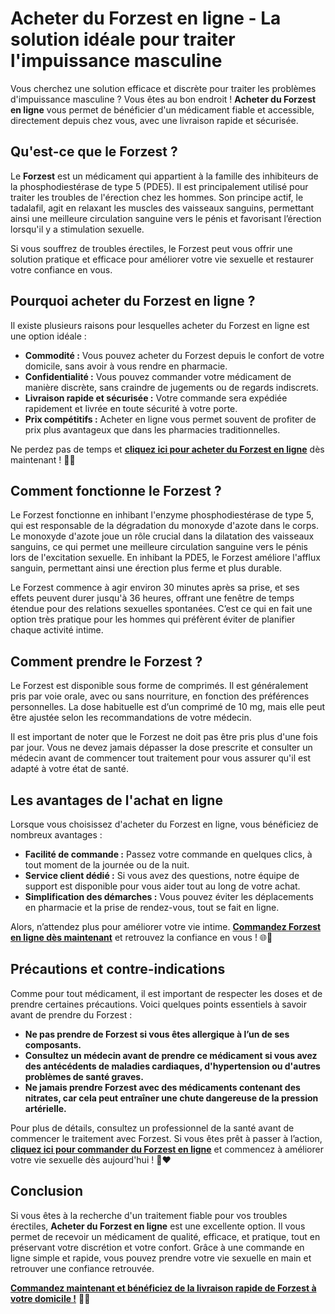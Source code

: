 # Acheter du Forzest en ligne - La solution idéale pour traiter l'impuissance masculine

Vous cherchez une solution efficace et discrète pour traiter les problèmes d'impuissance masculine ? Vous êtes au bon endroit ! **Acheter du Forzest en ligne** vous permet de bénéficier d'un médicament fiable et accessible, directement depuis chez vous, avec une livraison rapide et sécurisée.

## Qu'est-ce que le Forzest ?

Le **Forzest** est un médicament qui appartient à la famille des inhibiteurs de la phosphodiestérase de type 5 (PDE5). Il est principalement utilisé pour traiter les troubles de l'érection chez les hommes. Son principe actif, le tadalafil, agit en relaxant les muscles des vaisseaux sanguins, permettant ainsi une meilleure circulation sanguine vers le pénis et favorisant l’érection lorsqu'il y a stimulation sexuelle.

Si vous souffrez de troubles érectiles, le Forzest peut vous offrir une solution pratique et efficace pour améliorer votre vie sexuelle et restaurer votre confiance en vous.

## Pourquoi acheter du Forzest en ligne ?

Il existe plusieurs raisons pour lesquelles acheter du Forzest en ligne est une option idéale :

- **Commodité :** Vous pouvez acheter du Forzest depuis le confort de votre domicile, sans avoir à vous rendre en pharmacie.
- **Confidentialité :** Vous pouvez commander votre médicament de manière discrète, sans craindre de jugements ou de regards indiscrets.
- **Livraison rapide et sécurisée :** Votre commande sera expédiée rapidement et livrée en toute sécurité à votre porte.
- **Prix compétitifs :** Acheter en ligne vous permet souvent de profiter de prix plus avantageux que dans les pharmacies traditionnelles.

Ne perdez pas de temps et [**cliquez ici pour acheter du Forzest en ligne**](https://tinyurl.com/buyforzest) dès maintenant ! 🚚💨

## Comment fonctionne le Forzest ?

Le Forzest fonctionne en inhibant l'enzyme phosphodiestérase de type 5, qui est responsable de la dégradation du monoxyde d'azote dans le corps. Le monoxyde d'azote joue un rôle crucial dans la dilatation des vaisseaux sanguins, ce qui permet une meilleure circulation sanguine vers le pénis lors de l'excitation sexuelle. En inhibant la PDE5, le Forzest améliore l'afflux sanguin, permettant ainsi une érection plus ferme et plus durable.

Le Forzest commence à agir environ 30 minutes après sa prise, et ses effets peuvent durer jusqu'à 36 heures, offrant une fenêtre de temps étendue pour des relations sexuelles spontanées. C’est ce qui en fait une option très pratique pour les hommes qui préfèrent éviter de planifier chaque activité intime.

## Comment prendre le Forzest ?

Le Forzest est disponible sous forme de comprimés. Il est généralement pris par voie orale, avec ou sans nourriture, en fonction des préférences personnelles. La dose habituelle est d’un comprimé de 10 mg, mais elle peut être ajustée selon les recommandations de votre médecin.

Il est important de noter que le Forzest ne doit pas être pris plus d'une fois par jour. Vous ne devez jamais dépasser la dose prescrite et consulter un médecin avant de commencer tout traitement pour vous assurer qu'il est adapté à votre état de santé.

## Les avantages de l'achat en ligne

Lorsque vous choisissez d'acheter du Forzest en ligne, vous bénéficiez de nombreux avantages :

- **Facilité de commande :** Passez votre commande en quelques clics, à tout moment de la journée ou de la nuit.
- **Service client dédié :** Si vous avez des questions, notre équipe de support est disponible pour vous aider tout au long de votre achat.
- **Simplification des démarches :** Vous pouvez éviter les déplacements en pharmacie et la prise de rendez-vous, tout se fait en ligne.

Alors, n’attendez plus pour améliorer votre vie intime. [**Commandez Forzest en ligne dès maintenant**](https://tinyurl.com/buyforzest) et retrouvez la confiance en vous ! 🌐💊

## Précautions et contre-indications

Comme pour tout médicament, il est important de respecter les doses et de prendre certaines précautions. Voici quelques points essentiels à savoir avant de prendre du Forzest :

- **Ne pas prendre de Forzest si vous êtes allergique à l’un de ses composants.**
- **Consultez un médecin avant de prendre ce médicament si vous avez des antécédents de maladies cardiaques, d'hypertension ou d'autres problèmes de santé graves.**
- **Ne jamais prendre Forzest avec des médicaments contenant des nitrates, car cela peut entraîner une chute dangereuse de la pression artérielle.**

Pour plus de détails, consultez un professionnel de la santé avant de commencer le traitement avec Forzest. Si vous êtes prêt à passer à l’action, [**cliquez ici pour commander du Forzest en ligne**](https://tinyurl.com/buyforzest) et commencez à améliorer votre vie sexuelle dès aujourd'hui ! 🔑❤️

## Conclusion

Si vous êtes à la recherche d'un traitement fiable pour vos troubles érectiles, **Acheter du Forzest en ligne** est une excellente option. Il vous permet de recevoir un médicament de qualité, efficace, et pratique, tout en préservant votre discrétion et votre confort. Grâce à une commande en ligne simple et rapide, vous pouvez prendre votre vie sexuelle en main et retrouver une confiance retrouvée.

[**Commandez maintenant et bénéficiez de la livraison rapide de Forzest à votre domicile !**](https://tinyurl.com/buyforzest) 🚀💊
